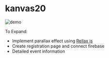 # kanvas20
![demo](http://i.imgur.com/JQ05ifv.png)

To Expand: 
- Implement parallax effect using [Rellax js](https://dixonandmoe.com/rellax/)
- Create registration page and connect firebase
- Detailed event information
